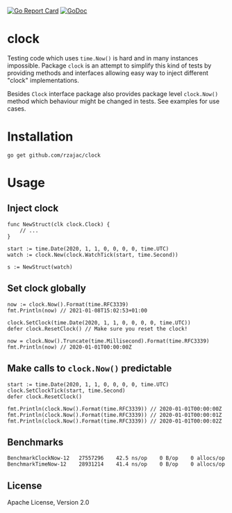 [![Go Report Card](https://goreportcard.com/badge/github.com/rzajac/clock)](https://goreportcard.com/report/github.com/rzajac/clock)
[![GoDoc](https://img.shields.io/badge/api-Godoc-blue.svg)](https://pkg.go.dev/github.com/rzajac/clock)

# clock

Testing code which uses `time.Now()` is hard and in many instances impossible.
Package `clock` is an attempt to simplify this kind of tests by providing
methods and interfaces allowing easy way to inject different "clock"
implementations.

Besides `Clock` interface package also provides package level `clock.Now()`
method which behaviour might be changed in tests. See examples for use cases.

# Installation

```
go get github.com/rzajac/clock
```

# Usage

## Inject clock

```
func NewStruct(clk clock.Clock) {
	// ...
}

start := time.Date(2020, 1, 1, 0, 0, 0, 0, time.UTC)
watch := clock.New(clock.WatchTick(start, time.Second))

s := NewStruct(watch)
```

## Set clock globally

```
now := clock.Now().Format(time.RFC3339)
fmt.Println(now) // 2021-01-08T15:02:53+01:00

clock.SetClock(time.Date(2020, 1, 1, 0, 0, 0, 0, time.UTC))
defer clock.ResetClock() // Make sure you reset the clock!

now = clock.Now().Truncate(time.Millisecond).Format(time.RFC3339)
fmt.Println(now) // 2020-01-01T00:00:00Z
```

## Make calls to `clock.Now()` predictable

```
start := time.Date(2020, 1, 1, 0, 0, 0, 0, time.UTC)
clock.SetClockTick(start, time.Second)
defer clock.ResetClock()

fmt.Println(clock.Now().Format(time.RFC3339)) // 2020-01-01T00:00:00Z
fmt.Println(clock.Now().Format(time.RFC3339)) // 2020-01-01T00:00:01Z
fmt.Println(clock.Now().Format(time.RFC3339)) // 2020-01-01T00:00:02Z
```

## Benchmarks

```
BenchmarkClockNow-12   27557296    42.5 ns/op    0 B/op    0 allocs/op
BenchmarkTimeNow-12    28931214    41.4 ns/op    0 B/op    0 allocs/op
```

## License

Apache License, Version 2.0
